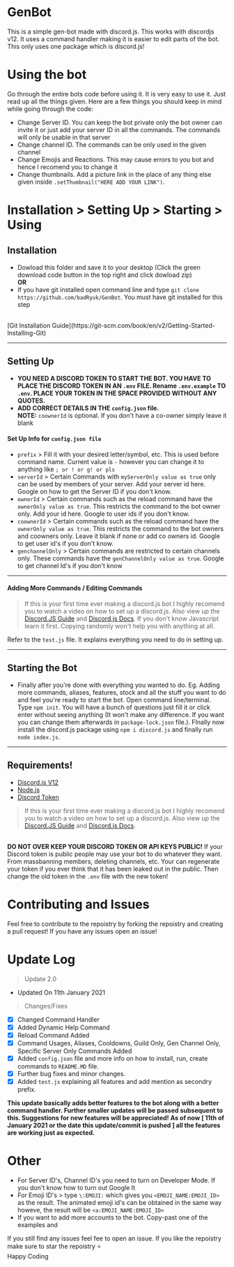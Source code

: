 # GenBot
This is a simple gen-bot made with discord.js. This works with discordjs v12. It uses a command handler making it is easier to edit parts of the bot. This only uses one package which is discord.js!

# Using the bot
Go through the entire bots code before using it. It is  very easy to use it. Just read up all the things given. Here are a few things you should keep in mind while going through the code:

- Change Server ID. You can keep the bot private only the bot owner can invite it or just add your server ID in all the commands. The commands will only be usable in that server
- Change channel ID. The commands can be only used in the given channel
- Change Emojis and Reactions. This may cause errors to you bot and hence I recomend you to change it
- Change thumbnails. Add a picture link in the place of any thing else given inside ``.setThumbnail("HERE ADD YOUR LINK")``.

# Installation > Setting Up > Starting > Using
## Installation
- Dowload this folder and save it to your desktop (Click the green download code button in the top right and click dowload zip)
<br>**OR**
- If you have git installed open command line and type 
``git clone https://github.com/badRyuk/GenBot``. You must have git installed for this step 
<br>
[Git Installation Guide](https://git-scm.com/book/en/v2/Getting-Started-Installing-Git)

<hr>

## Setting Up
- **YOU NEED A DISCORD TOKEN TO START THE BOT. YOU HAVE TO PLACE THE DISCORD TOKEN IN AN ``.env`` FILE. Rename ``.env.example`` TO ``.env``. PLACE YOUR TOKEN IN THE SPACE PROVIDED WITHOUT ANY QUOTES.**
- **ADD CORRECT DETAILS IN THE ``config.json`` file.**<br>
**NOTE:** ``coownerId`` is optional. If you don't have a co-owner simply leave it blank

#### Set Up Info for ``config.json file``

- ``prefix`` > Fill it with your desired letter/symbol, etc. This is used before command name. Current value is ``-`` however you can change it to anything like ``; or ! or g! or pls``
- ``serverId`` > Certain Commands with ``myServerOnly value as true`` only can be used by members of your server. Add your server id here. Google on how to get the Server ID if you don't know.
- ``ownerId`` > Certain commands such as the reload command have the ``ownerOnly value as true``. This restricts the command to the bot owner only. Add your id here. Google to user ids if you don't know.
- ``coownerId`` > Certain commands such as the reload command have the ``ownerOnly value as true``. This restricts the command to the bot owners and coowners only. Leave it blank if none or add co owners id. Google to get user id's if you don't know.
- ``genchannelOnly`` > Certain commands are restricted to certain channels only. These commands have the ``genChannelOnly value as true``. Google to get channel Id's if you don't know
<hr>

#### Adding More Commands / Editing Commands

> If this is your first time ever making a discord.js bot I highly recomend you to watch a video on how to set up a discord.js. Also view up the [Discord.JS Guide](https://discordjs.guide/) and [Discord.js Docs](https://discord.js.org/#/docs/main/stable/general/welcome). If you don't know Javascript learn it first. Copying randomly won't help you with anything at all.

Refer to the ``test.js`` file. It explains everything you need to do in setting up.
<hr>

## Starting the Bot
- Finally after you're done with everything you wanted to do. Eg. Adding more commands, aliases, features, stock and all the stuff you want to do and feel you're ready to start the bot. Open command line/terminal. Type ``npm init``. You will have a bunch of questions just fill it or click enter without seeing anything (It won't make any difference. If you want you can change them afterwards in ``package-lock.json`` file.). FInally now install  the discord.js package using ``npm i discord.js`` and finally run ``node index.js``. 
<hr>

## Requirements!
- [Discord.js V12](https://www.npmjs.com/package/discord.js)
- [Node.js](https://nodejs.org/en/) 
- [Discord Token](https://discord.com/developers/applications)
> If this is your first time ever making a discord.js bot I highly recomend you to watch a video on how to set up a discord.js. Also view up the [Discord.JS Guide](https://discordjs.guide/) and [Discord.js Docs](https://discord.js.org/#/docs/main/stable/general/welcome).

<br>**DO NOT OVER KEEP YOUR DISCORD TOKEN OR API KEYS PUBLIC!**
If your Discord token is public people may use your bot to do whatever they want. From massbanning members, deleting channels, etc. Your can regenerate your token if you ever think that it has been leaked out in the public. Then change the old token in the ``.env`` file with the new token!

# Contributing and Issues

Feel free to contribute to the repoistry by forking the repoistry and creating a pull request!
If you have any issues open an issue!

# Update Log
 > Update 2.0
 - Updated On 11th January 2021
 > Changes/Fixes
 - [x] Changed Command Handler
 - [x] Added Dynamic Help Command
 - [x] Reload Command Added 
 - [x] Command Usages, Aliases, Cooldowns, Guild Only, Gen Channel Only, Specific Server Only Commands Added
 - [x] Added ``config.json`` file and more info on how to install, run, create commands to ``README.MD`` file.
 - [x] Further bug fixes and minor changes.
 - [x] Added ``test.js`` explaining all features and add mention as secondry prefix.

 **This update basically adds better features to the bot along with a better command handler. Further smaller updates will be passed subsequent to this. Suggestions for new features will be appreciated! As of now [ 11th of January 2021 or the date this update/commit is pushed ] all the features are working just as expected.**
# Other
- For Server ID's, Channel ID's you need to turn on Developer Mode. If you don't know how to turn out Google It
- For Emoji ID's > type ``\:EMOJI:`` which gives you ``<EMOJI_NAME:EMOJI_ID>`` as the result. The animated emoji id's can be obtained in the same way howeve, the result will be ``<a:EMOJI_NAME:EMOJI_ID>``
- If you want to add more accounts to the bot. Copy-past one of the examples and 

If you still find any issues feel fee to open an issue. If you like the repoistry make sure to star the repoistry ⭐
<br> Happy Coding
